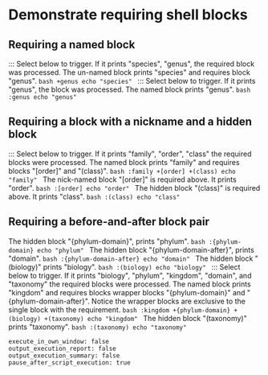 # Demonstrate requiring shell blocks
## Requiring a named block
::: Select below to trigger. If it prints "species", "genus", the required block was processed.
The un-named block prints "species" and requires block "genus".
    ```bash +genus
    echo "species"
    ```
::: Select below to trigger. If it prints "genus", the block was processed.
The named block prints "genus".
    ```bash :genus
    echo "genus"
    ```

## Requiring a block with a nickname and a hidden block
::: Select below to trigger. If it prints "family", "order", "class" the required blocks were processed.
The named block prints "family" and requires blocks "[order]" and "(class)".
    ```bash :family +[order] +(class)
    echo "family"
    ```
The nick-named block "[order]" is required above. It prints "order".
    ```bash :[order]
    echo "order"
    ```
The hidden block "(class)" is required above. It prints "class".
    ```bash :(class)
    echo "class"
    ```

## Requiring a before-and-after block pair
The hidden block "{phylum-domain}", prints "phylum".
    ```bash :{phylum-domain}
    echo "phylum"
    ```
The hidden block "{phylum-domain-after}", prints "domain".
    ```bash :{phylum-domain-after}
    echo "domain"
    ```
The hidden block "(biology)" prints "biology".
    ```bash :(biology)
    echo "biology"
    ```
::: Select below to trigger. If it prints "biology", "phylum", "kingdom", "domain", and "taxonomy" the required blocks were processed.
The named block prints "kingdom" and requires blocks wrapper blocks "{phylum-domain}" and "{phylum-domain-after}".
Notice the wrapper blocks are exclusive to the single block with the requirement.
    ```bash :kingdom +{phylum-domain} +(biology) +(taxonomy)
    echo "kingdom"
    ```
The hidden block "(taxonomy)" prints "taxonomy".
    ```bash :(taxonomy)
    echo "taxonomy"
    ```

```opts :(document_options)
execute_in_own_window: false
output_execution_report: false
output_execution_summary: false
pause_after_script_execution: true
```
